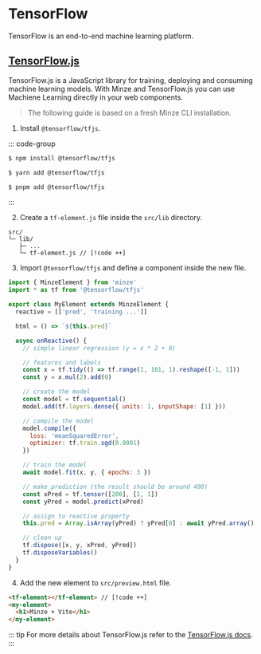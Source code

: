 # TensorFlow

TensorFlow is an end-to-end machine learning platform.

## [TensorFlow.js](https://www.tensorflow.org/js)

TensorFlow.js is a JavaScript library for training, deploying and consuming machine learning models. With Minze and TensorFlow.js you can use Machiene Learning directly in your web components.

> The following guide is based on a fresh Minze CLI installation.

1. Install `@tensorflow/tfjs`.

::: code-group

```bash [npm]
$ npm install @tensorflow/tfjs
```

```bash [yarn]
$ yarn add @tensorflow/tfjs
```

```bash [pnpm]
$ pnpm add @tensorflow/tfjs
```

:::

2. Create a `tf-element.js` file inside the `src/lib` directory.

```
src/
└─ lib/
   ├─ ...
   └─ tf-element.js // [!code ++]
```

3. Import `@tensorflow/tfjs` and define a component inside the new file.

```js
import { MinzeElement } from 'minze'
import * as tf from '@tensorflow/tfjs'

export class MyElement extends MinzeElement {
  reactive = [['pred', 'training ...']]

  html = () => `${this.pred}`

  async onReactive() {
    // simple linear regression (y = x * 2 + 0)

    // features and labels
    const x = tf.tidy(() => tf.range(1, 101, 1).reshape([-1, 1]))
    const y = x.mul(2).add(0)

    // create the model
    const model = tf.sequential()
    model.add(tf.layers.dense({ units: 1, inputShape: [1] }))

    // compile the model
    model.compile({
      loss: 'meanSquaredError',
      optimizer: tf.train.sgd(0.0001)
    })

    // train the model
    await model.fit(x, y, { epochs: 3 })

    // make prediction (the result should be around 400)
    const xPred = tf.tensor([200], [1, 1])
    const yPred = model.predict(xPred)

    // assign to reactive property
    this.pred = Array.isArray(yPred) ? yPred[0] : await yPred.array()

    // clean up
    tf.dispose([x, y, xPred, yPred])
    tf.disposeVariables()
  }
}
```

4. Add the new element to `src/preview.html` file.

<!-- prettier-ignore-start -->
```html
<tf-element></tf-element> // [!code ++]
<my-element>
  <h1>Minze + Vite</h1>
</my-element>
```
<!-- prettier-ignore-end -->

::: tip
For more details about TensorFlow.js refer to the [TensorFlow.js docs](https://www.tensorflow.org/js).
:::
